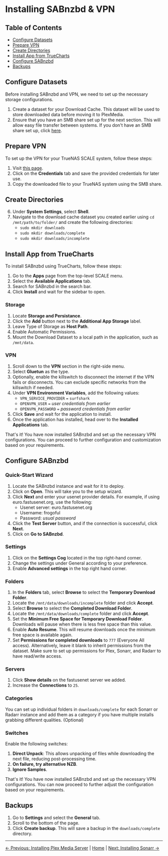 # Installing SABnzbd & VPN

## Table of Contents
- [Configure Datasets](#configure-datasets)
- [Prepare VPN](#prepare-vpn)
- [Create Directories](#create-directories)
- [Install App from TrueCharts](#install-app-from-truecharts)
- [Configure SABnzbd](#configure-sabnzbd)
- [Backups](#backups)

## Configure Datasets
Before installing SABnzbd and VPN, we need to set up the necessary storage configurations.

1. Create a dataset for your Download Cache. This dataset will be used to store downloaded data before moving it to PlexMedia.
2. Ensure that you have an SMB share set up for the next section. This will allow easy file transfer between systems. If you don't have an SMB share set up, click [here](1.%20Installing%20TrueNAS%20Scale.md/#smb-share).

## Prepare VPN
To set up the VPN for your TrueNAS SCALE system, follow these steps:

1. Visit [this page](https://my.surfshark.com/vpn/manual-setup/main/openvpn).
2. Click on the **Credentials** tab and save the provided credentials for later use.
6. Copy the downloaded file to your TrueNAS system using the SMB share.

## Create Directories
6. Under **System Settings**, select **Shell**.
7. Navigate to the download cache dataset you created earlier using `cd /mnt/path/to/folder/` and create the following directories:
   - `sudo mkdir downloads`
   - `sudo mkdir downloads/complete`
   - `sudo mkdir downloads/incomplete`

## Install App from TrueCharts
To install SABnzbd using TrueCharts, follow these steps:

1. Go to the **Apps** page from the top-level SCALE menu.
2. Select the **Available Applications** tab.
3. Search for SABnzbd in the search bar.
4. Click **Install** and wait for the sidebar to open.

### Storage
1. Locate **Storage and Persistance**.
2. Click the **Add** button next to the **Additional App Storage** label.
3. Leave Type of Storage as **Host Path**.
4. Enable Automatic Permissions.
6. Mount the Download Dataset to a local path in the application, such as `/mnt/data`.

### VPN
1. Scroll down to the **VPN** section in the right-side menu.
2. Select **Gluetun** as the type.
3. Optionally, enable the killswitch to disconnect the internet if the VPN fails or disconnects. You can exclude specific networks from the killswitch if needed.
4. Under **VPN Environment Variables**, add the following values:
   - `VPN_SERVICE_PROVIDER` `=` `surfshark`
   - `OPENVPN_USER` `=` *user credentials from earlier*
   - `OPENVPN_PASSWORD` `=` *password credentials from earlier*
5. Click **Save** and wait for the application to install.
6. Once the application has installed, head over to the **Installed Applications** tab.

That's it! You have now installed SABnzbd and set up the necessary VPN configurations. You can proceed to further configuration and customization based on your requirements.

## Configure SABnzbd

### Quick-Start Wizard
1. Locate the SABnzbd instance and wait for it to deploy.
2. Click on **Open**. This will take you to the setup wizard.
3. Click **Next** and enter your usenet provider details. For example, if using euro.fastusenet.org, use the following:
   - Usenet server: euro.fastusenet.org
   - Username: frogoful
   - Password: *usual password*
4. Click the **Test Server** button, and if the connection is successful, click **Next**.
5. Click on **Go to SABnzbd**.

### Settings
1. Click on the **Settings Cog** located in the top right-hand corner.
2. Change the settings under General according to your preference.
3. Enable **Advanced settings** in the top right hand corner.

### Folders
1. In the **Folders** tab, select **Browse** to select the **Temporary Download Folder**.
2. Locate the `/mnt/data/downloads/incomplete` folder and click **Accept**.
3. Select **Browse** to select the **Completed Download Folder**.
4. Locate the `/mnt/data/downloads/complete` folder and click **Accept**.
5. Set the **Minimum Free Space for Temporary Download Folder**. Downloads will pause when there is less free space than this value.
6. Enable **Auto Resume**. This will resume downloads once the minimum free space is available again.
7. Set **Permissions for completed downloads** to `777` (Everyone All access). Alternatively, leave it blank to inherit permissions from the dataset. Make sure to set up permissions for Plex, Sonarr, and Radarr to have read/write access.

### Servers
1. Click **Show details** on the fastusenet server we added.
2. Increase the **Connections** to `25`.

### Categories
You can set up individual folders in `downloads/complete` for each Sonarr or Radarr instance and add them as a category if you have multiple installs grabbing different qualities. (Optional)

### Switches
Enable the following switches:
1. **Direct Unpack**: This allows unpacking of files while downloading the next file, reducing post-processing time.
2. **On failure, try alternative NZB**.
3. **Ignore Samples**.

That's it! You have now installed SABnzbd and set up the necessary VPN configurations. You can now proceed to further adjust the configuration based on your requirements.

## Backups
1. Go to **Settings** and select the **General** tab.
2. Scroll to the bottom of the page.
3. Click **Create backup**. This will save a backup in the `downloads/complete` directory.

---
[&larr; Previous: Installing Plex Media Server](Installing%20Plex%20Media%20Server.md) | [Home](README.md) | [Next: Installing Sonarr &rarr;](Installing%20Sonarr.md)

